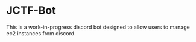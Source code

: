 # JCTF-Bot

This is a work-in-progress discord bot designed to allow users to manage ec2 instances from discord. 